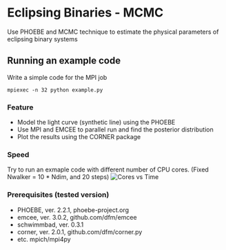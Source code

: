# Eclipsing Binaries - MCMC
Use PHOEBE and MCMC technique to estimate the physical parameters of eclipsing binary systems

## Running an example code
Write a simple code for the MPI job
```
mpiexec -n 32 python example.py
```

### Feature
- Model the light curve (synthetic line) using the PHOEBE
- Use MPI and EMCEE to parallel run and find the posterior distribution
- Plot the results using the CORNER package

### Speed
Try to run an exmaple code with different number of CPU cores. 
(Fixed Nwalker = 10 * Ndim, and 20 steps)
![Cores vs Time](test/speed.png)

### Prerequisites (tested version)
* PHOEBE, ver. 2.2.1, phoebe-project.org
* emcee, ver. 3.0.2,  github.com/dfm/emcee
* schwimmbad, ver. 0.3.1
* corner, ver. 2.0.1, github.com/dfm/corner.py
* etc. mpich/mpi4py
